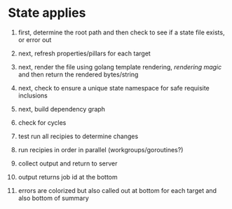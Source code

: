 # State applies 
1. first, determine the root path and then check to see if a state file exists, or error out
1. next, refresh properties/pillars for each target
1. next, render the file using golang template rendering, *rendering magic* and then return the rendered bytes/string
1. next, check to ensure a unique state namespace for safe requisite inclusions
1. next, build dependency graph
1. check for cycles
1. test run all recipies to determine changes
1. run recipies in order in parallel (workgroups/goroutines?)
1. collect output and return to server


1. output returns job id at the bottom
1. errors are colorized but also called out at bottom for each target and also bottom of summary



